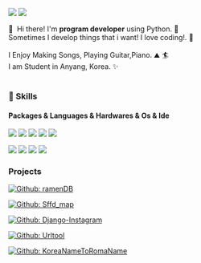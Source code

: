 <p>
  <a href="mailto:appoung@naver.com"><img src="https://img.shields.io/badge/appoung@naver.com-03C75A?style=flat-square&logo=naver&logoColor=white&link=mailto:appoung@naver.com"/></a>
  <a href="https://youtube.com/c/%ED%95%9C%EB%B3%91%EC%A4%80tv" target="_blank"><img src="https://img.shields.io/badge/한병준tv-FF0000?style=flat-square&logo=Youtube&logoColor=white"/></a>
</p>

<p>
  👋&nbsp; Hi there! I'm <b>program developer</b> using Python. 🚀<br/>
  Sometimes I develop things that i want! I love coding!. 💖<br/><br/>
  I Enjoy Making Songs, Playing Guitar,Piano. ⛰ 🏄<br/>
  I am Student in Anyang, Korea. ✨ <br/><br/>
</p>

### 💪 Skills
#### Packages & Languages & Hardwares & Os & Ide
<p>
  <img src="https://img.shields.io/badge/Python-3776AB?style=flat-square&logo=Python&logoColor=white"/>
  <img src="https://img.shields.io/badge/Flask-000000?style=flat-square&logo=Flask&logoColor=white"/>
  <img src="https://img.shields.io/badge/Django-092E20?style=flat-square&logo=Django&logoColor=white"/>
  <img src="https://img.shields.io/badge/Html5-E34F26?style=flat-square&logo=Html5&logoColor=white"/>
<img src="https://img.shields.io/badge/Sqlite-003B57?style=flat-square&logo=SQLite&logoColor=white"/>
</p>
<p>
  <img src="https://img.shields.io/badge/RaspberryPi-A22846?style=flat-square&logo=Raspberry Pi&logoColor=white"/> 
  <img src="https://img.shields.io/badge/Ubuntu-E95420?style=flat-square&logo=Ubuntu&logoColor=white"/>
  <img src="https://img.shields.io/badge/Arduino-00979D?style=flat-square&logo=Arduino&logoColor=white"/>
  <img src="https://img.shields.io/badge/Vim-019733?style=flat-square&logo=Vim&logoColor=white"/>
</p>

### Projects

[![Github: ramenDB](https://img.shields.io/badge/Github-ramenDB-blue.svg)](https://github.com/ByeongJunHan/ramenDB)

[![Github: Sffd_map](https://img.shields.io/badge/Github-SffdMap-orange.svg)](https://github.com/ByeongJunHan/sffd_map)

[![Github: Django-Instagram](https://img.shields.io/badge/Github-Django_Instagram-purple.svg)](https://github.com/ByeongJunHan/Django_Instagram)

[![Github: Urltool](https://img.shields.io/badge/Github-UrlTool-green.svg)](https://github.com/ByeongJunHan/url-tool)

[![Github: KoreaNameToRomaName](https://img.shields.io/badge/Github-KoreaNameToRomaName-brown.svg)](https://github.com/ByeongJunHan/korea_name_to_roma_name)
